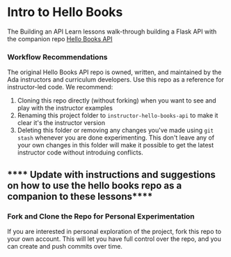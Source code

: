 # Intro to Hello Books

The Building an API Learn lessons walk-through building a Flask API with the companion repo [Hello Books API](https://github.com/AdaGold/hello-books-api)

### Workflow Recommendations

The original Hello Books API repo is owned, written, and maintained by the Ada instructors and curriculum developers. Use this repo as a reference for instructor-led code. We recommend:

1. Cloning this repo directly (without forking) when you want to see and play with the instructor examples
1. Renaming this project folder to `instructor-hello-books-api` to make it clear it's the instructor version
1. Deleting this folder or removing any changes you've made using `git stash` whenever you are done experimenting. This don't leave any of your own changes in this folder will make it possible to get the latest instructor code without introduing conflicts.

## **** Update with instructions and suggestions on how to use the hello books repo as a companion to these lessons****


### Fork and Clone the Repo for Personal Experimentation

If you are interested in personal exploration of the project, fork this repo to your own account. This will let you have full control over the repo, and you can create and push commits over time.


